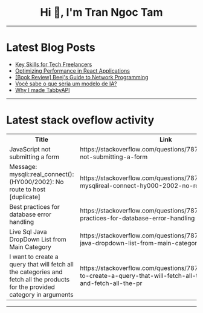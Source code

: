 <h1 align="center">Hi 👋, I'm Tran Ngoc Tam</h1>

---

# Latest Blog Posts 
<!-- BLOG-POST-LIST:START -->
- [Key Skills for Tech Freelancers](https://dev.to/baaraku/key-skills-for-tech-freelancers-3ooe)
- [Optimizing Performance in React Applications](https://dev.to/khalidkhankakar/optimizing-performance-in-react-applications-59k0)
- [[Book Review] Beej&#39;s Guide to Network Programming](https://dev.to/uponthesky/book-review-beejs-guide-to-network-programming-9mg)
- [Você sabe o que seria um modelo de IA?](https://dev.to/programadriano/voce-sabe-o-que-seria-um-modelo-de-ia-281)
- [Why I made TabbyAPI](https://dev.to/kingbri/why-i-made-tabbyapi-385f)
<!-- BLOG-POST-LIST:END -->

---

# Latest stack oveflow activity
<table>
  <tr><th>Title</th><th>Link</th></tr>
  <!-- STACKOVERFLOW:START --><tr><td>JavaScript not submitting a form</td><td>https://stackoverflow.com/questions/78742724/javascript-not-submitting-a-form</td></tr><tr><td>Message: mysqli::real_connect&lpar;&rpar;: &lpar;HY000/2002&rpar;: No route to host [duplicate]</td><td>https://stackoverflow.com/questions/78742601/message-mysqlireal-connect-hy000-2002-no-route-to-host</td></tr><tr><td>Best practices for database error handling</td><td>https://stackoverflow.com/questions/78742563/best-practices-for-database-error-handling</td></tr><tr><td>Live Sql Java DropDown List from Main Category</td><td>https://stackoverflow.com/questions/78742522/live-sql-java-dropdown-list-from-main-category</td></tr><tr><td>I want to create a query that will fetch all the categories and fetch all the products for the provided category in arguments</td><td>https://stackoverflow.com/questions/78742435/i-want-to-create-a-query-that-will-fetch-all-the-categories-and-fetch-all-the-pr</td></tr><!-- STACKOVERFLOW:END -->
</table>

---


